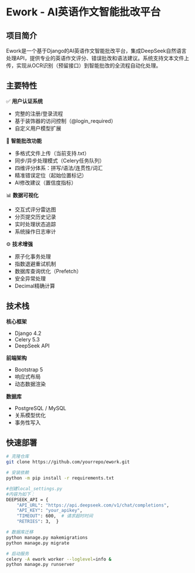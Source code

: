 # Ework - AI英语作文智能批改平台

## 项目简介
Ework是一个基于Django的AI英语作文智能批改平台，集成DeepSeek自然语言处理API，提供专业的英语作文评分、错误批改和语法建议。系统支持文本文件上传，实现从OCR识别（预留接口）到智能批改的全流程自动化处理。

## 主要特性
✅ **用户认证系统**  
- 完整的注册/登录流程
- 基于装饰器的访问控制（@login_required）
- 自定义用户模型扩展

📝 **智能批改功能**  
- 多格式文件上传（当前支持.txt）
- 同步/异步处理模式（Celery任务队列）
- 四维评分体系：拼写/语法/连贯性/词汇
- 精准错误定位（起始位置标记）
- AI修改建议（置信度指标）

📊 **数据可视化**  
- 交互式评分雷达图
- 分页提交历史记录
- 实时处理状态追踪
- 系统操作日志审计

⚙️ **技术增强**  
- 原子化事务处理
- 指数退避重试机制
- 数据库查询优化（Prefetch）
- 安全异常处理
- Decimal精确计算

## 技术栈
**核心框架**  
- Django 4.2
- Celery 5.3
- DeepSeek API

**前端架构**  
- Bootstrap 5
- 响应式布局
- 动态数据渲染

**数据库**  
- PostgreSQL / MySQL
- 关系模型优化
- 事务性写入

## 快速部署
```bash
# 克隆仓库
git clone https://github.com/yourrepo/ework.git

# 安装依赖
python -m pip install -r requirements.txt

#创建local_settings.py
#内容为如下：
DEEPSEEK_API = {
    "API_URL": "https://api.deepseek.com/v1/chat/completions",
    "API_KEY": "your_apikey",
    "TIMEOUT": 600,  # 请求超时时间
    "RETRIES": 3,  }

# 数据库迁移
python manage.py makemigrations
python manage.py migrate

# 启动服务
celery -A ework worker --loglevel=info &
python manage.py runserver